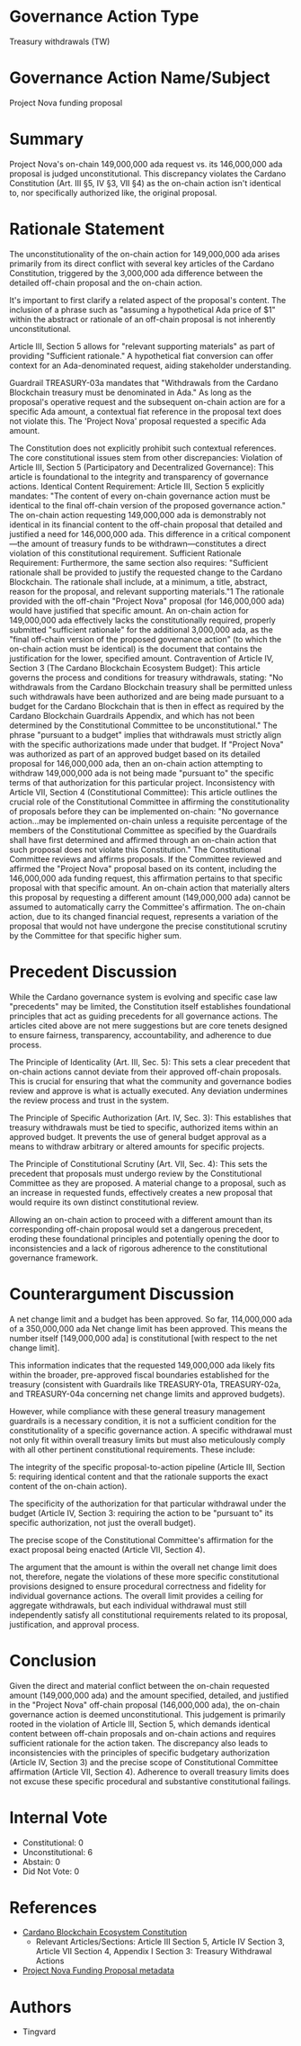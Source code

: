 # Governance Action Type

Treasury withdrawals (TW)

# Governance Action Name/Subject

Project Nova funding proposal

# Summary

Project Nova's on-chain 149,000,000 ada request vs. its 146,000,000 ada proposal is judged unconstitutional. This discrepancy violates the Cardano Constitution (Art. III §5, IV §3, VII §4) as the on-chain action isn't identical to, nor specifically authorized like, the original proposal.

# Rationale Statement

The unconstitutionality of the on-chain action for 149,000,000 ada arises primarily from its direct conflict with several key articles of the Cardano Constitution, triggered by the 3,000,000 ada difference between the detailed off-chain proposal and the on-chain action.

It's important to first clarify a related aspect of the proposal's content. The inclusion of a phrase such as "assuming a hypothetical Ada price of $1" within the abstract or rationale of an off-chain proposal is not inherently unconstitutional.

Article III, Section 5 allows for "relevant supporting materials" as part of providing "Sufficient rationale." A hypothetical fiat conversion can offer context for an Ada-denominated request, aiding stakeholder understanding.

Guardrail TREASURY-03a mandates that "Withdrawals from the Cardano Blockchain treasury must be denominated in Ada." As long as the proposal's operative request and the subsequent on-chain action are for a specific Ada amount, a contextual fiat reference in the proposal text does not violate this. The 'Project Nova' proposal requested a specific Ada amount.

The Constitution does not explicitly prohibit such contextual references. The core constitutional issues stem from other discrepancies: Violation of Article III, Section 5 (Participatory and Decentralized Governance): This article is foundational to the integrity and transparency of governance actions. Identical Content Requirement: Article III, Section 5 explicitly mandates: "The content of every on-chain governance action must be identical to the final off-chain version of the proposed governance action." The on-chain action requesting 149,000,000 ada is demonstrably not identical in its financial content to the off-chain proposal that detailed and justified a need for 146,000,000 ada. This difference in a critical component—the amount of treasury funds to be withdrawn—constitutes a direct violation of this constitutional requirement. Sufficient Rationale Requirement: Furthermore, the same section also requires: "Sufficient rationale shall be provided to justify the requested change to the Cardano Blockchain. The rationale shall include, at a minimum, a title, abstract, reason for the proposal, and relevant supporting materials."1 The rationale provided with the off-chain "Project Nova" proposal (for 146,000,000 ada) would have justified that specific amount. An on-chain action for 149,000,000 ada effectively lacks the constitutionally required, properly submitted "sufficient rationale" for the additional 3,000,000 ada, as the "final off-chain version of the proposed governance action" (to which the on-chain action must be identical) is the document that contains the justification for the lower, specified amount. Contravention of Article IV, Section 3 (The Cardano Blockchain Ecosystem Budget): This article governs the process and conditions for treasury withdrawals, stating: "No withdrawals from the Cardano Blockchain treasury shall be permitted unless such withdrawals have been authorized and are being made pursuant to a budget for the Cardano Blockchain that is then in effect as required by the Cardano Blockchain Guardrails Appendix, and which has not been determined by the Constitutional Committee to be unconstitutional." The phrase "pursuant to a budget" implies that withdrawals must strictly align with the specific authorizations made under that budget. If "Project Nova" was authorized as part of an approved budget based on its detailed proposal for 146,000,000 ada, then an on-chain action attempting to withdraw 149,000,000 ada is not being made "pursuant to" the specific terms of that authorization for this particular project. Inconsistency with Article VII, Section 4 (Constitutional Committee): This article outlines the crucial role of the Constitutional Committee in affirming the constitutionality of proposals before they can be implemented on-chain: "No governance action...may be implemented on-chain unless a requisite percentage of the members of the Constitutional Committee as specified by the Guardrails shall have first determined and affirmed through an on-chain action that such proposal does not violate this Constitution." The Constitutional Committee reviews and affirms proposals. If the Committee reviewed and affirmed the "Project Nova" proposal based on its content, including the 146,000,000 ada funding request, this affirmation pertains to that specific proposal with that specific amount. An on-chain action that materially alters this proposal by requesting a different amount (149,000,000 ada) cannot be assumed to automatically carry the Committee's affirmation. The on-chain action, due to its changed financial request, represents a variation of the proposal that would not have undergone the precise constitutional scrutiny by the Committee for that specific higher sum.

# Precedent Discussion

While the Cardano governance system is evolving and specific case law "precedents" may be limited, the Constitution itself establishes foundational principles that act as guiding precedents for all governance actions. The articles cited above are not mere suggestions but are core tenets designed to ensure fairness, transparency, accountability, and adherence to due process.

The Principle of Identicality (Art. III, Sec. 5): This sets a clear precedent that on-chain actions cannot deviate from their approved off-chain proposals. This is crucial for ensuring that what the community and governance bodies review and approve is what is actually executed. Any deviation undermines the review process and trust in the system.

The Principle of Specific Authorization (Art. IV, Sec. 3): This establishes that treasury withdrawals must be tied to specific, authorized items within an approved budget. It prevents the use of general budget approval as a means to withdraw arbitrary or altered amounts for specific projects.

The Principle of Constitutional Scrutiny (Art. VII, Sec. 4): This sets the precedent that proposals must undergo review by the Constitutional Committee as they are proposed. A material change to a proposal, such as an increase in requested funds, effectively creates a new proposal that would require its own distinct constitutional review.

Allowing an on-chain action to proceed with a different amount than its corresponding off-chain proposal would set a dangerous precedent, eroding these foundational principles and potentially opening the door to inconsistencies and a lack of rigorous adherence to the constitutional governance framework.

# Counterargument Discussion

A net change limit and a budget has been approved. So far, 114,000,000 ada of a 350,000,000 ada Net change limit has been approved. This means the number itself [149,000,000 ada] is constitutional [with respect to the net change limit].

This information indicates that the requested 149,000,000 ada likely fits within the broader, pre-approved fiscal boundaries established for the treasury (consistent with Guardrails like TREASURY-01a, TREASURY-02a, and TREASURY-04a concerning net change limits and approved budgets).

However, while compliance with these general treasury management guardrails is a necessary condition, it is not a sufficient condition for the constitutionality of a specific governance action. A specific withdrawal must not only fit within overall treasury limits but must also meticulously comply with all other pertinent constitutional requirements. These include:

The integrity of the specific proposal-to-action pipeline (Article III, Section 5: requiring identical content and that the rationale supports the exact content of the on-chain action).

The specificity of the authorization for that particular withdrawal under the budget (Article IV, Section 3: requiring the action to be "pursuant to" its specific authorization, not just the overall budget).

The precise scope of the Constitutional Committee's affirmation for the exact proposal being enacted (Article VII, Section 4).

The argument that the amount is within the overall net change limit does not, therefore, negate the violations of these more specific constitutional provisions designed to ensure procedural correctness and fidelity for individual governance actions. The overall limit provides a ceiling for aggregate withdrawals, but each individual withdrawal must still independently satisfy all constitutional requirements related to its proposal, justification, and approval process.

# Conclusion

Given the direct and material conflict between the on-chain requested amount (149,000,000 ada) and the amount specified, detailed, and justified in the "Project Nova" off-chain proposal (146,000,000 ada), the on-chain governance action is deemed unconstitutional. This judgement is primarily rooted in the violation of Article III, Section 5, which demands identical content between off-chain proposals and on-chain actions and requires sufficient rationale for the action taken. The discrepancy also leads to inconsistencies with the principles of specific budgetary authorization (Article IV, Section 3) and the precise scope of Constitutional Committee affirmation (Article VII, Section 4). Adherence to overall treasury limits does not excuse these specific procedural and substantive constitutional failings.

# Internal Vote

- Constitutional: 0
- Unconstitutional: 6
- Abstain: 0
- Did Not Vote: 0

# References

- [Cardano Blockchain Ecosystem Constitution](ipfs://bafkreiazhhawe7sjwuthcfgl3mmv2swec7sukvclu3oli7qdyz4uhhuvmy)
  - Relevant Articles/Sections: Article III Section 5, Article IV Section 3, Article VII Section 4, Appendix I Section 3: Treasury Withdrawal Actions
- [Project Nova Funding Proposal metadata](ipfs://bafkreiew3wxdtgytkrtg3h7jzlspgfiktpxz7x3onz2yaa345ekrg7jz5q)

# Authors

- Tingvard
